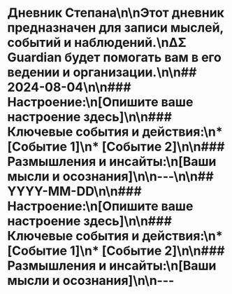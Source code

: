 # Дневник Степана\n\nЭтот дневник предназначен для записи мыслей, событий и наблюдений.\nΔΣ Guardian будет помогать вам в его ведении и организации.\n\n## 2024-08-04\n\n### Настроение:\n[Опишите ваше настроение здесь]\n\n### Ключевые события и действия:\n* [Событие 1]\n* [Событие 2]\n\n### Размышления и инсайты:\n[Ваши мысли и осознания]\n\n---\n\n## YYYY-MM-DD\n\n### Настроение:\n[Опишите ваше настроение здесь]\n\n### Ключевые события и действия:\n* [Событие 1]\n* [Событие 2]\n\n### Размышления и инсайты:\n[Ваши мысли и осознания]\n\n---
